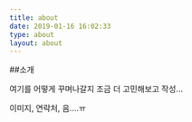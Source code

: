 ```yaml
---
title: about
date: 2019-01-16 16:02:33
type: about
layout: about
---
```


##소개

여기를 어떻게 꾸며나갈지 조금 더 고민해보고 작성...

이미지, 연락처, 음....ㅠ
